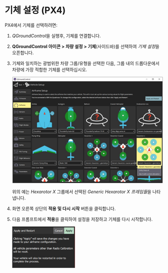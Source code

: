 # 기체 설정 (PX4)

PX4에서 기체를 선택하려면:

1. *QGroundControl*을 실행후, 기체를 연결합니다.
2. **QGroundControl 아이콘 > 차량 설정 > 기체**(사이드바)를 선택하여 *기체 설정*을 오픈합니다.
3. 기체와 일치하는 광범위한 차량 그룹/유형을 선택한 다음, 그룹 내의 드롭다운에서 차량에 가장 적합한 기체를 선택하십시오.
    
    ![기체 옵션](../../assets/setup/airframe_px4/airframe_px4.jpg)
    
    위의 예는 *Hexarotor X* 그룹에서 선택된 *Generic Hexarotor X 프레임들*을 나타냅니다.

4. 화면 오른쪽 상단의 **적용 및 다시 시작** 버튼을 클릭합니다.

5. 다음 프롬프트에서 **적용**을 클릭하여 설정을 저장하고 기체를 다시 시작합니다.
    
    <img src="../../assets/setup/airframe_px4/airframe_px4_apply_prompt.jpg" width="200px" title="기체 선택 명령 적용" />